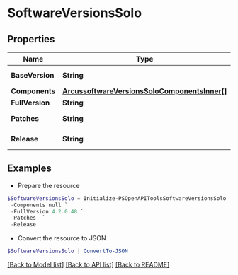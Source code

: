 # SoftwareVersionsSolo
## Properties

Name | Type | Description | Notes
------------ | ------------- | ------------- | -------------
**BaseVersion** | **String** | Base Version | [optional] 
**Components** | [**ArcussoftwareVersionsSoloComponentsInner[]**](ArcussoftwareVersionsSoloComponentsInner.md) |  | [optional] 
**FullVersion** | **String** | Full Version | [optional] 
**Patches** | **String** | Set of Patches | [optional] 
**Release** | **String** | Release Version | [optional] 

## Examples

- Prepare the resource
```powershell
$SoftwareVersionsSolo = Initialize-PSOpenAPIToolsSoftwareVersionsSolo  -BaseVersion 4.2.0 `
 -Components null `
 -FullVersion 4.2.0.48 `
 -Patches  `
 -Release 
```

- Convert the resource to JSON
```powershell
$SoftwareVersionsSolo | ConvertTo-JSON
```

[[Back to Model list]](../README.md#documentation-for-models) [[Back to API list]](../README.md#documentation-for-api-endpoints) [[Back to README]](../README.md)


